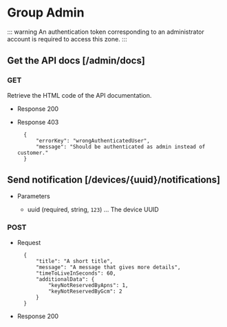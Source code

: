 # Group Admin

::: warning
<i class="fa fa-unlock-alt"></i>
An authentication token corresponding to an administrator account is required to access this zone.
:::

## Get the API docs  [/admin/docs]

### GET

Retrieve the HTML code of the API documentation.

+ Response 200

+ Response 403

        {
            "errorKey": "wrongAuthenticatedUser",
            "message": "Should be authenticated as admin instead of customer."
        }

## Send notification [/devices/{uuid}/notifications]

+ Parameters

    + uuid (required, string, `123`) ... The device UUID

### POST

+ Request

        {
            "title": "A short title",
            "message": "A message that gives more details",
            "timeToLiveInSeconds": 60,
            "additionalData": {
                "keyNotReservedByApns": 1,
                "keyNotReservedByGcm": 2
            }
        }

+ Response 200
